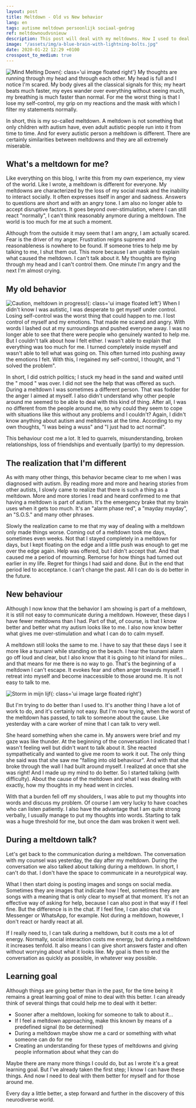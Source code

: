 ```yaml
---
layout: post
title: Meltdown - Old vs New behavior
lang: en
tags: autisme meltdown persoonlijk sociaal-gedrag
ref: meltdownoudvsnieuw
description: This post will deal with my meltdowns. How I used to deal with them and how I can better find my way in them now. Meltdowns are not only for children with autism, but also for adults.
image: "/assets/img/a-blue-brain-with-lightning-bolts.jpg"
date: 2020-01-22 12:29 +0100
crosspost_to_medium: true
---
```

![Mind Melting Down](/assets/img/a-blue-brain-with-lightning-bolts.jpg){: class='ui image floated right'}
My thoughts are running through my head and through each other. My head is full and I notice I'm scared. My body gives all the classical signals for this; my heart beats much faster, my eyes wander over everything without seeing much, my breathing is much faster than normal. For me the worst thing is that I lose my self-control, my grip on my reactions and the mask with which I filter my statements normally.

In short, this is my so-called meltdown. A meltdown is not something that only children with autism have, even adult autistic people run into it from time to time. And for every autistic person a meltdown is different. There are certainly similarities between meltdowns and they are all extremely miserable.

## What's a meltdown for me?

Like everything on this blog, I write this from my own experience, my view of the world. Like I wrote, a meltdown is different for everyone. My meltdowns are characterized by the loss of my social mask and the inability to interact socially. It often expresses itself in anger and sadness. Answers to questions are short and with an angry tone. I am also no longer able to accept disruptive factors. It goes beyond over-stimulation, where I can still react "normally", I can't think reasonably anymore during a meltdown. The world is too much for me at such a moment.

Although from the outside it may seem that I am angry, I am actually scared. Fear is the driver of my anger. Frustration reigns supreme and reasonableness is nowhere to be found. If someone tries to help me by talking to me, I shut them out. This more because I am unable to explain what caused the meltdown. I can't talk about it. My thoughts are flying through my head and I can't control them. One minute I'm angry and the next I'm almost crying.

## My old behavior
![Caution, meltdown in progress!](/assets/img/meltdown-in-progress.jpg){: class='ui image floated left'}
When I didn't know I was autistic, I was desperate to get myself under control. Losing self-control was the worst thing that could happen to me. I lost control of myself and my emotions. That made me scared and angry. With words I lashed out at my surroundings and pushed everyone away. I was no longer able to see that there were people who genuinely wanted to help me. But I couldn't talk about how I felt either. I wasn't able to explain that everything was too much for me. I turned completely inside myself and wasn't able to tell what was going on. This often turned into pushing away the emotions I felt. With this, I regained my self-control, I thought, and "I solved the problem".

In short, I did ostrich politics; I stuck my head in the sand and waited until the " mood " was over. I did not see the help that was offered as such. During a meltdown I was sometimes a different person. That was fodder for the anger I aimed at myself. I also didn't understand why other people around me seemed to be able to deal with this kind of thing. After all, I was no different from the people around me, so why could they seem to cope with situations like this without any problems and I couldn't? Again, I didn't know anything about autism and meltdowns at the time. According to my own thoughts, "I was being a wuss" and "I just had to act normal".

This behaviour cost me a lot. It led to quarrels, misunderstanding, broken relationships, loss of friendships and eventually (partly) to my depression.

## The realization that I'm different

As with many other things, this behavior became clear to me when I was diagnosed with autism. By reading more and more and hearing stories from other autists, I slowly came to realize that there is such a thing as a meltdown. More and more stories I read and heard confirmed to me that having a meltdown is part of autism. It's the emergency brake that my brain uses when it gets too much. It's an "alarm phase red", a "mayday mayday", an "S.O.S." and many other phrases.

Slowly the realization came to me that my way of dealing with a meltdown only made things worse. Coming out of a meltdown took me days, sometimes even weeks. Not that I stayed completely in a meltdown for days, but I kept floating on the edge and a little push was enough to get me over the edge again. Help was offered, but I didn't accept that. And that caused me a period of mourning. Remorse for how things had turned out earlier in my life. Regret for things I had said and done. But in the end that period led to acceptance. I can't change the past. All I can do is do better in the future.

## New behaviour

Although I now know that the behavior I am showing is part of a meltdown, it is still not easy to communicate during a meltdown. However, these days I have fewer meltdowns than I had. Part of that, of course, is that I know better and better what my autism looks like to me. I also now know better what gives me over-stimulation and what I can do to calm myself.

A meltdown still looks the same to me. I have to say that these days I see it more like a tsunami while standing on the beach. I hear the tsunami alarm go off loud and clear, but I also know that it is going to hit inland for miles... and that means for me there is no way to go. That's the beginning of a meltdown I can't escape. It evokes fear and often anger towards myself. I retreat into myself and become inaccessible to those around me. It is not easy to talk to me.

![Storm in mijn lijf](/assets/img/storming.jpeg){: class='ui image large floated right'}

But I'm trying to do better than I used to. It's another thing I have a lot of work to do, and it's certainly not easy. But I'm now trying, when the worst of the meltdown has passed, to talk to someone about the cause. Like yesterday with a care worker of mine that I can talk to very well.

She heard something when she came in. My answers were brief and my gaze was like thunder. At the beginning of the conversation I indicated that I wasn't feeling well but didn't want to talk about it. She reacted sympathetically and wanted to give me room to work it out. The only thing she said was that she saw me "falling into old behaviour". And with that she broke through the wall I had built around myself. I realized at once that she was right! And I made up my mind to do better. So I started talking (with difficulty). About the cause of the meltdown and what I was dealing with exactly, how my thoughts in my head went in circles.

With that a burden fell off my shoulders, I was able to put my thoughts into words and discuss my problem. Of course I am very lucky to have coaches who can listen patiently. I also have the advantage that I am quite strong verbally, I usually manage to put my thoughts into words. Starting to talk was a huge threshold for me, but once the dam was broken it went well.

## During a meltdown talk?

Let's get back to the communication during a meltdown. The conversation with my counsel was yesterday, the day after my meltdown. During the conversation we also talked about talking during a meltdown. In short, I can't do that. I don't have the space to communicate in a neurotypical way.

What I then start doing is posting images and songs on social media. Sometimes they are images that indicate how I feel, sometimes they are songs with a meaning that is only clear to myself at that moment. It's not an effective way of asking for help, because I can also post in that way if I feel fine. But the difference is in the chat. If I feel fine, I can also chat via Messenger or WhatsApp, for example. Not during a meltdown, however, I don't react or hardly react at all.

If I really need to, I can talk during a meltdown, but it costs me a lot of energy. Normally, social interaction costs me energy, but during a meltdown it increases tenfold. It also means I can give short answers faster and often without worrying about what it looks like. My goal is then to end the conversation as quickly as possible, in whatever way possible.

## Learning goal

Although things are going better than in the past, for the time being it remains a great learning goal of mine to deal with this better. I can already think of several things that could help me to deal with it better:

- Sooner after a meltdown, looking for someone to talk to about it...
- If I feel a meltdown approaching, make this known by means of a predefined signal (to be determined)
- During a meltdown maybe show me a card or something with what someone can do for me
- Creating an understanding for these types of meltdowns and giving people information about what they can do

Maybe there are many more things I could do, but as I wrote it's a great learning goal. But I've already taken the first step; I know I can have these things. And now I need to deal with them better for myself and for those around me.

Every day a little better, a step forward and further in the discovery of this neurodiverse world.

